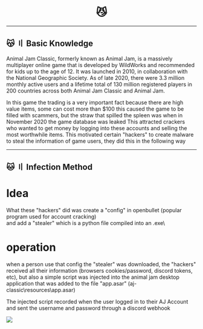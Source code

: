 <h1 align="center">
  😼
</h1>

---

## 😽 〢 Basic Knowledge

Animal Jam Classic, formerly known as Animal Jam, is a massively multiplayer online game that is developed by WildWorks and recommended for kids up to the age of 12. It was launched in 2010, in collaboration with the National Geographic Society. As of late 2020, there were 3.3 million monthly active users and a lifetime total of 130 million registered players in 200 countries across both Animal Jam Classic and Animal Jam.



In this game the trading is a very important fact because there are high value items, some can cost more than $100
this caused the game to be filled with scammers, but the straw that spilled the spleen was when in November 2020 the game database was leaked
This attracted crackers who wanted to get money by logging into these accounts and selling the most worthwhile items.
This motivated certain "hackers" to create malware to steal the information of game users, they did this in the following way

---

## 🐱 〢 Infection Method


# Idea
What these "hackers" did was create a "config" in openbullet (popular program used for account cracking)\
and add a "stealer" which is a python file compiled into an .exe\

# operation
when a person use that config the "stealer" was downloaded, the "hackers" received all their information (browsers cookies/password, discord tokens, etc), but also a simple script was injected into the animal jam desktop application that was added to the file "app.asar" (aj-classic\resources\app.asar)

The injected script recorded when the user logged in to their AJ Account and sent the username and password through a discord webhook

<img src="https://cdn.discordapp.com/attachments/998020333175062551/998249030503124992/unknown.png"/>

